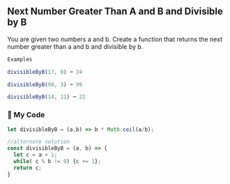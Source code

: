 ## Next Number Greater Than A and B and Divisible by B

You are given two numbers a and b. Create a function that returns the next number greater than a and b and divisible by b.
```js
Examples

divisibleByB(17, 8) ➞ 24

divisibleByB(98, 3) ➞ 99

divisibleByB(14, 11) ➞ 22
```
### :leaves: My Code
```js
let divisibleByB = (a,b) => b * Math.ceil(a/b);

//alternate solution
const divisibleByB = (a, b) => {
  let c = a + 1;
  while( c % b != 0) {c += 1};
  return c;
}
```
